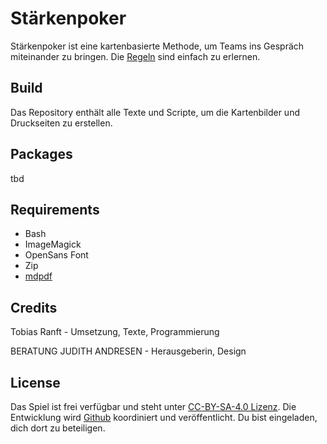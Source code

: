 # Stärkenpoker

Stärkenpoker ist eine kartenbasierte Methode, um Teams ins Gespräch miteinander zu bringen. Die [Regeln](src/rules/rules.de.md) sind einfach zu erlernen. 

## Build

Das Repository enthält alle Texte und Scripte, um die Kartenbilder und Druckseiten zu erstellen. 

## Packages

tbd

## Requirements

- Bash
- ImageMagick
- OpenSans Font
- Zip
- [mdpdf](https://github.com/BlueHatbRit/mdpdf)

## Credits

Tobias Ranft - Umsetzung, Texte, Programmierung

BERATUNG JUDITH ANDRESEN - Herausgeberin, Design

## License

Das Spiel ist frei verfügbar und steht unter [CC-BY-SA-4.0 Lizenz](https://creativecommons.org/licenses/by-sa/4.0/deed.de). Die Entwicklung wird [Github](https://github.com/devtop/capability-poker) koordiniert und veröffentlicht. Du bist eingeladen, dich dort zu beteiligen.

